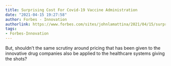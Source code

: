 ```yaml
---
title: Surprising Cost For Covid-19 Vaccine Administration
date: "2021-04-15 19:27:58"
author: Forbes - Innovation
authorlink: https://www.forbes.com/sites/johnlamattina/2021/04/15/surprising-cost-for-covid-19-vaccine-administration/
tags:
- Forbes-Innovation
---
```

But, shouldn’t the same scrutiny around pricing that has been given to the innovative drug companies also be applied to the healthcare systems giving the shots?